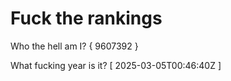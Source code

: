 # Fuck the rankings

Who the hell am I?
{ 9607392 }

What fucking year is it?
[ 2025-03-05T00:46:40Z ]
